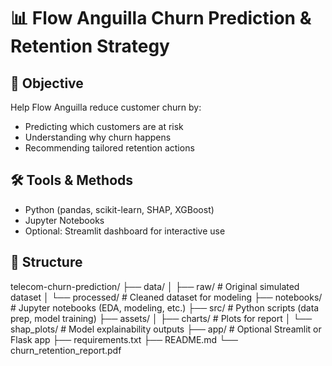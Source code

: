 # 📊 Flow Anguilla Churn Prediction & Retention Strategy

## 🎯 Objective

Help Flow Anguilla reduce customer churn by:
- Predicting which customers are at risk
- Understanding why churn happens
- Recommending tailored retention actions

## 🛠️ Tools & Methods
- Python (pandas, scikit-learn, SHAP, XGBoost)
- Jupyter Notebooks
- Optional: Streamlit dashboard for interactive use

## 📁 Structure

telecom-churn-prediction/
├── data/
│ ├── raw/ # Original simulated dataset
│ └── processed/ # Cleaned dataset for modeling
├── notebooks/ # Jupyter notebooks (EDA, modeling, etc.)
├── src/ # Python scripts (data prep, model training)
├── assets/
│ ├── charts/ # Plots for report
│ └── shap_plots/ # Model explainability outputs
├── app/ # Optional Streamlit or Flask app
├── requirements.txt
├── README.md
└── churn_retention_report.pdf
